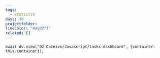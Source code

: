 ```yaml
---
tags:
  - statistik
days: 30
projectfolder: 
lineColor: "#a882ff"
related: []
---
```


```dataviewjs
await dv.view("02 Dateien/Javascript/tasks-dashboard", {container: this.container});
```

